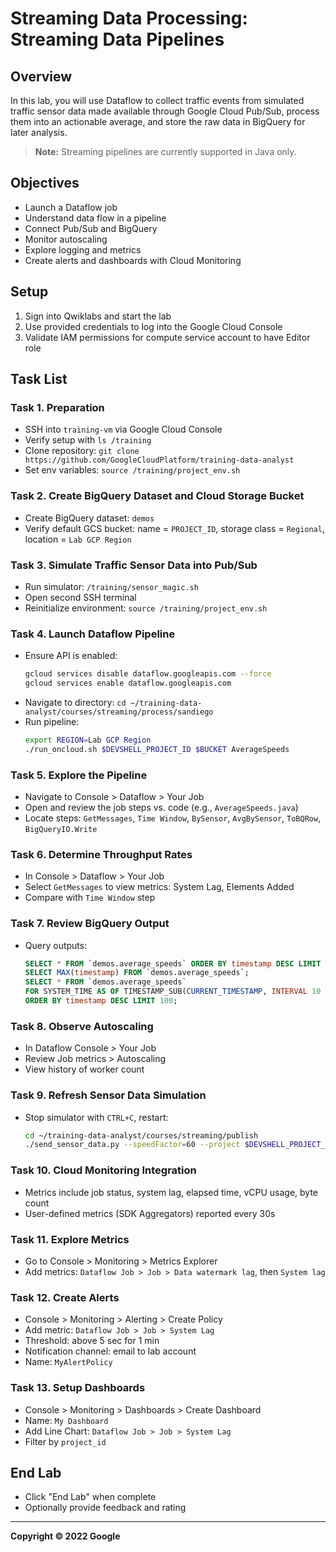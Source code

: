 # Streaming Data Processing: Streaming Data Pipelines

## Overview

In this lab, you will use Dataflow to collect traffic events from simulated traffic sensor data made available through Google Cloud Pub/Sub, process them into an actionable average, and store the raw data in BigQuery for later analysis.

> **Note:** Streaming pipelines are currently supported in Java only.

## Objectives

- Launch a Dataflow job
- Understand data flow in a pipeline
- Connect Pub/Sub and BigQuery
- Monitor autoscaling
- Explore logging and metrics
- Create alerts and dashboards with Cloud Monitoring

## Setup

1. Sign into Qwiklabs and start the lab
2. Use provided credentials to log into the Google Cloud Console
3. Validate IAM permissions for compute service account to have Editor role

## Task List

### Task 1. Preparation

- SSH into `training-vm` via Google Cloud Console
- Verify setup with `ls /training`
- Clone repository: `git clone https://github.com/GoogleCloudPlatform/training-data-analyst`
- Set env variables: `source /training/project_env.sh`

### Task 2. Create BigQuery Dataset and Cloud Storage Bucket

- Create BigQuery dataset: `demos`
- Verify default GCS bucket: name = `PROJECT_ID`, storage class = `Regional`, location = `Lab GCP Region`

### Task 3. Simulate Traffic Sensor Data into Pub/Sub

- Run simulator: `/training/sensor_magic.sh`
- Open second SSH terminal
- Reinitialize environment: `source /training/project_env.sh`

### Task 4. Launch Dataflow Pipeline

- Ensure API is enabled:
  ```bash
  gcloud services disable dataflow.googleapis.com --force
  gcloud services enable dataflow.googleapis.com
  ```
- Navigate to directory: `cd ~/training-data-analyst/courses/streaming/process/sandiego`
- Run pipeline:
  ```bash
  export REGION=Lab GCP Region
  ./run_oncloud.sh $DEVSHELL_PROJECT_ID $BUCKET AverageSpeeds
  ```

### Task 5. Explore the Pipeline

- Navigate to Console > Dataflow > Your Job
- Open and review the job steps vs. code (e.g., `AverageSpeeds.java`)
- Locate steps: `GetMessages`, `Time Window`, `BySensor`, `AvgBySensor`, `ToBQRow`, `BigQueryIO.Write`

### Task 6. Determine Throughput Rates

- In Console > Dataflow > Your Job
- Select `GetMessages` to view metrics: System Lag, Elements Added
- Compare with `Time Window` step

### Task 7. Review BigQuery Output

- Query outputs:
  ```sql
  SELECT * FROM `demos.average_speeds` ORDER BY timestamp DESC LIMIT 100;
  SELECT MAX(timestamp) FROM `demos.average_speeds`;
  SELECT * FROM `demos.average_speeds`
  FOR SYSTEM_TIME AS OF TIMESTAMP_SUB(CURRENT_TIMESTAMP, INTERVAL 10 MINUTE)
  ORDER BY timestamp DESC LIMIT 100;
  ```

### Task 8. Observe Autoscaling

- In Dataflow Console > Your Job
- Review Job metrics > Autoscaling
- View history of worker count

### Task 9. Refresh Sensor Data Simulation

- Stop simulator with `CTRL+C`, restart:
  ```bash
  cd ~/training-data-analyst/courses/streaming/publish
  ./send_sensor_data.py --speedFactor=60 --project $DEVSHELL_PROJECT_ID
  ```

### Task 10. Cloud Monitoring Integration

- Metrics include job status, system lag, elapsed time, vCPU usage, byte count
- User-defined metrics (SDK Aggregators) reported every 30s

### Task 11. Explore Metrics

- Go to Console > Monitoring > Metrics Explorer
- Add metrics: `Dataflow Job > Job > Data watermark lag`, then `System lag`

### Task 12. Create Alerts

- Console > Monitoring > Alerting > Create Policy
- Add metric: `Dataflow Job > Job > System Lag`
- Threshold: above 5 sec for 1 min
- Notification channel: email to lab account
- Name: `MyAlertPolicy`

### Task 13. Setup Dashboards

- Console > Monitoring > Dashboards > Create Dashboard
- Name: `My Dashboard`
- Add Line Chart: `Dataflow Job > Job > System Lag`
- Filter by `project_id`

## End Lab

- Click "End Lab" when complete
- Optionally provide feedback and rating

---

**Copyright © 2022 Google**
